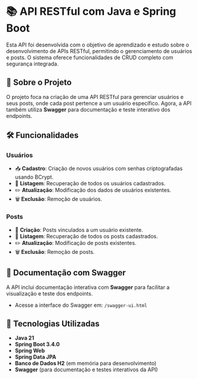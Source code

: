 # 📚 API RESTful com Java e Spring Boot  

Esta API foi desenvolvida com o objetivo de aprendizado e estudo sobre o desenvolvimento de APIs RESTful, permitindo o gerenciamento de usuários e posts. O sistema oferece funcionalidades de CRUD completo com segurança integrada.
## 🚀 Sobre o Projeto  
O projeto foca na criação de uma API RESTful para gerenciar usuários e seus posts, onde cada post pertence a um usuário específico. Agora, a API também utiliza **Swagger** para documentação e teste interativo dos endpoints.  

## 🛠️ Funcionalidades  

### Usuários  
- 📥 **Cadastro**: Criação de novos usuários com senhas criptografadas usando BCrypt.  
- 📄 **Listagem**: Recuperação de todos os usuários cadastrados.  
- ✏️ **Atualização**: Modificação dos dados de usuários existentes.  
- 🗑️ **Exclusão**: Remoção de usuários.  

### Posts  
- 📝 **Criação**: Posts vinculados a um usuário existente.  
- 📄 **Listagem**: Recuperação de todos os posts cadastrados.  
- ✏️ **Atualização**: Modificação de posts existentes.  
- 🗑️ **Exclusão**: Remoção de posts.  

## 📑 Documentação com Swagger  
A API inclui documentação interativa com **Swagger** para facilitar a visualização e teste dos endpoints.  
- Acesse a interface do Swagger em: `/swagger-ui.html`  

## 🧰 Tecnologias Utilizadas  
- **Java 21**  
- **Spring Boot 3.4.0**  
- **Spring Web**  
- **Spring Data JPA**  
- **Banco de Dados H2** (em memória para desenvolvimento)  
- **Swagger** (para documentação e testes interativos da API)  
